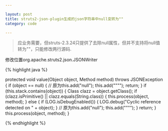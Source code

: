 ```yaml
---

layout: post
title: struts2-json-plugin生成的json字符串中null变转为""
category: code

---
```


> 应业务需要，但struts-2.3.24只提供了去除null属性，但并不支持将null值转为""，只能修改两行源码.

<!-- more -->

修改位置org.apache.struts2.json.JSONWriter

{% highlight java %}

protected void value(Object object, Method method) throws JSONException {
    if (object == null) {
        // 原为this.add("null");
        this.add("\"\"");
        return;
    }
    if (this.stack.contains(object)) {
        Class clazz = object.getClass();
        if (clazz.isPrimitive() || clazz.equals(String.class)) {
            this.process(object, method);
        } else {
            if (LOG.isDebugEnabled()) {
                LOG.debug("Cyclic reference detected on " + object);
            }
            // 原为this.add("null"); 
            this.add("\"\"");
        }
        return;
    }
    this.process(object, method);
}

{% endhighlight %}
